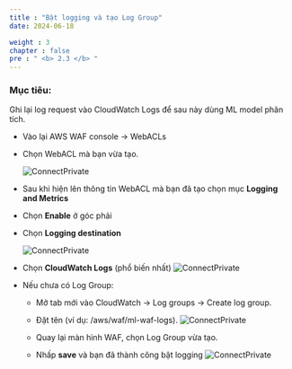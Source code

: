 ```yaml
---
title : "Bật logging và tạo Log Group"
date: 2024-06-18

weight : 3
chapter : false
pre : " <b> 2.3 </b> "
---
```


### Mục tiêu:
Ghi lại log request vào CloudWatch Logs để sau này dùng ML model phân tích.

- Vào lại AWS WAF console → WebACLs
- Chọn WebACL mà bạn vừa tạo.
  
  ![ConnectPrivate](/images/2.prerequisite/pic18.png)

- Sau khi hiện lên thông tin WebACL mà bạn đã tạo chọn mục **Logging and Metrics**
- Chọn **Enable** ở góc phải
- Chọn **Logging destination**
  
  ![ConnectPrivate](/images/2.prerequisite/pic19.png)

- Chọn **CloudWatch Logs** (phổ biến nhất)
  ![ConnectPrivate](/images/2.prerequisite/pic20.png)

- Nếu chưa có Log Group:
    + Mở tab mới vào CloudWatch → Log groups → Create log group.
    + Đặt tên (ví dụ: /aws/waf/ml-waf-logs).
  ![ConnectPrivate](/images/2.prerequisite/pic21.png)

    + Quay lại màn hình WAF, chọn Log Group vừa tạo.
    + Nhấp **save** và bạn đã thành công bật logging
  ![ConnectPrivate](/images/2.prerequisite/pic22.png)
